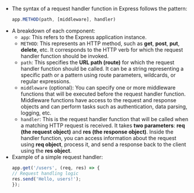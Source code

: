 - The syntax of a request handler function in Express follows the pattern:
    ```js
    app.METHOD(path, [middleware], handler)
    ```
- A breakdown of each component:
    - `app`: This refers to the Express application instance.
    - `METHOD`: This represents an HTTP method, such as **get**, **post**, **put**, **delete**, etc. It corresponds to the HTTP verb for which the request handler function should be invoked.
    - `path`: This specifies the **URL path (route)** for which the request handler function should be called. It can be a string representing a specific path or a pattern using route parameters, wildcards, or regular expressions.
    - `middleware` (optional): You can specify one or more middleware functions that will be executed before the request handler function. Middleware functions have access to the request and response objects and can perform tasks such as authentication, data parsing, logging, etc.
    - `handler`: This is the request handler function that will be called when a matching HTTP request is received. It takes **two parameters**: **req (the request object)** and **res (the response object)**. Inside the handler function, you can access information about the request using **req object**, process it, and send a response back to the client using the **res object**.
-  Example of a simple request handler:
    ```js
    app.get('/users', (req, res) => {
    // Request handling logic
    res.send('Hello, users!');
    });
    ```